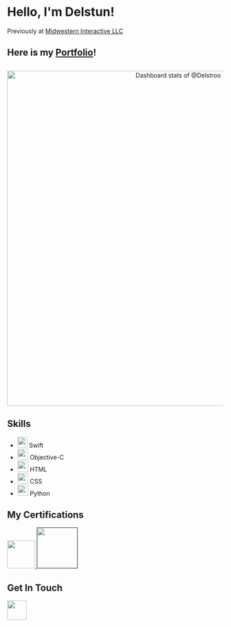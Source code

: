 # Hello, I'm Delstun!
Previously at [Midwestern Interactive LLC](https://www.buildmidwestern.com/)

## Here is my [Portfolio](https://delstroo.github.io/portfolio-site/)!

##
<a href="https://next.ossinsight.io/widgets/official/compose-user-dashboard-stats?user_id=87548497" target="_blank" style="display: block" align="center">
  <picture>
    <source media="(prefers-color-scheme: dark)" srcset="https://next.ossinsight.io/widgets/official/compose-user-dashboard-stats/thumbnail.png?user_id=87548497&image_size=auto&color_scheme=dark" width="800" height="auto">
    <img alt="Dashboard stats of @Delstroo" src="https://next.ossinsight.io/widgets/official/compose-user-dashboard-stats/thumbnail.png?user_id=87548497&image_size=auto&color_scheme=light" width="780" height="auto">
  </picture>
</a>


<h2>Skills</h2>
<ul>
  <li><a href="https://developer.apple.com/swift/"><img src="https://cdn.icon-icons.com/icons2/2699/PNG/512/swift_logo_icon_168770.png" width="23" height="25" /></a> Swift</li>
  <li><a href="https://developer.apple.com/library/archive/documentation/Cocoa/Conceptual/ProgrammingWithObjectiveC/Introduction/Introduction.html"><img src="https://seeklogo.com/images/O/objective-c-logo-81746870EF-seeklogo.com.png" width="25" height="25" /></a> Objective-C</li>
  <li><a href="https://developer.mozilla.org/en-US/docs/Web/HTML"><img src="https://cdn4.iconfinder.com/data/icons/iconsimple-programming/512/html-512.png" width="25" height="25" /></a> HTML</li>
  <li><a href="https://devdocs.io/css/"><img src="https://static-00.iconduck.com/assets.00/file-type-css-icon-1806x2048-r5fwjl3p.png" width="25" height="25" /></a> CSS</li>
  <li><a href="https://www.python.org/"><img src="https://img.icons8.com/color/24/000000/python.png" width="25" height="25" /></a> Python</li>
</ul>

<h2>My Certifications</h2>
    <a href="https://www.credly.com/badges/28cca3bd-befe-4392-bdfa-e61251391b10?source=linked_in_profile">
      <img src="https://images.credly.com/size/340x340/images/cc159ea0-9cfc-4a6a-87a2-d5db4000e9b9/Artboard_Copy_19.png" width="65" height="65" />
    </a>

<a href="">
  <img src="https://images.credly.com/images/40d75658-d28b-4a28-8bff-bea3ab502778/twitter_thumb_201604_ITF_2B_Logo_Certified.png" width="95" height="95" />
</a>


<h2>Get In Touch</h2>
 <div>
  <a href="https://www.linkedin.com/in/delstun-mccray/" style="display:inline-block; margin-right:25px;"><img src="https://img.icons8.com/color/48/000000/linkedin.png" width="45" height="45" /></a>
</div>
